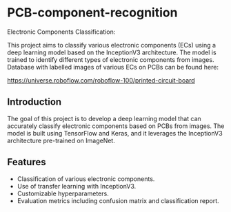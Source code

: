 # PCB-component-recognition

Electronic Components Classification: 

This project aims to classify various electronic components (ECs) using a deep learning model based on the InceptionV3 architecture. The model is trained to identify different types of electronic components from images. Database with labelled images of various ECs on PCBs can be found here:  

https://universe.roboflow.com/roboflow-100/printed-circuit-board


## Introduction

The goal of this project is to develop a deep learning model that can accurately classify electronic components based on PCBs from images. The model is built using TensorFlow and Keras, and it leverages the InceptionV3 architecture pre-trained on ImageNet.

## Features

- Classification of various electronic components.
- Use of transfer learning with InceptionV3.
- Customizable hyperparameters.
- Evaluation metrics including confusion matrix and classification report.




